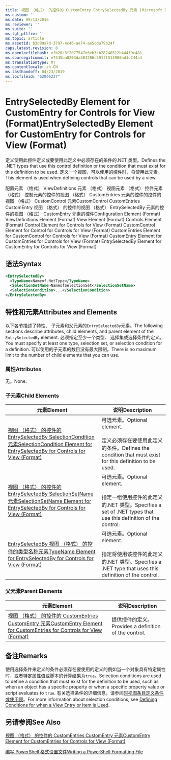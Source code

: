 ```yaml
---
title: 视图 （格式） 的控件的 CustomEntry EntrySelectedBy 元素 |Microsoft Docs
ms.custom: ''
ms.date: 09/13/2016
ms.reviewer: ''
ms.suite: ''
ms.tgt_pltfrm: ''
ms.topic: article
ms.assetid: b3d80a7d-3797-4c46-ae74-ae5cda79b24f
caps.latest.revision: 8
ms.openlocfilehash: efb20c3f2077547e6eb3cb28240512b444f9c481
ms.sourcegitcommit: e7445ba8203da304286c591ff513900ad1c244a4
ms.translationtype: MT
ms.contentlocale: zh-CN
ms.lasthandoff: 04/23/2019
ms.locfileid: "62066237"
---
```

# <a name="entryselectedby-element-for-customentry-for-controls-for-view-format"></a><span data-ttu-id="06019-102">EntrySelectedBy Element for CustomEntry for Controls for View (Format)</span><span class="sxs-lookup"><span data-stu-id="06019-102">EntrySelectedBy Element for CustomEntry for Controls for View (Format)</span></span>

<span data-ttu-id="06019-103">定义使用此控件定义或要使用此定义中必须存在的条件的.NET 类型。</span><span class="sxs-lookup"><span data-stu-id="06019-103">Defines the .NET types that use this control definition or the condition that must exist for this definition to be used.</span></span> <span data-ttu-id="06019-104">定义一个视图，可以使用的控件时，将使用此元素。</span><span class="sxs-lookup"><span data-stu-id="06019-104">This element is used when defining controls that can be used by a view.</span></span>

<span data-ttu-id="06019-105">配置元素 （格式） ViewDefinitions 元素 （格式） 视图元素 （格式） 控件元素 （格式） 控制元素的控件的视图 （格式） CustomEntries 元素的控件的控件的视图 （格式） CustomControl 元素CustomControl CustomEntries CustomEntry 视图 （格式） 的控件的视图 （格式） EntrySelectedBy 元素的控件的视图 （格式） CustomEntry 元素的控件</span><span class="sxs-lookup"><span data-stu-id="06019-105">Configuration Element (Format) ViewDefinitions Element (Format) View Element (Format) Controls Element (Format) Control Element for Controls for View (Format) CustomControl Element for Control for Controls for View (Format) CustomEntries Element for CustomControl for Controls for View (Format) CustomEntry Element for CustomEntries for Controls for View (Format) EntrySelectedBy Element for CustomEntry for Controls for View (Format)</span></span>

## <a name="syntax"></a><span data-ttu-id="06019-106">语法</span><span class="sxs-lookup"><span data-stu-id="06019-106">Syntax</span></span>

```xml
<EntrySelectedBy>
  <TypeName>Nameof.NetType</TypeName>
  <SelectionSetName>NameofSelectionSet</SelectionSetName>
  <SelectionCondition>...</SelectionCondition>
</EntrySelectedBy>
```

## <a name="attributes-and-elements"></a><span data-ttu-id="06019-107">特性和元素</span><span class="sxs-lookup"><span data-stu-id="06019-107">Attributes and Elements</span></span>

<span data-ttu-id="06019-108">以下各节描述了特性、 子元素和父元素的`EntrySelectedBy`元素。</span><span class="sxs-lookup"><span data-stu-id="06019-108">The following sections describe attributes, child elements, and parent element of the `EntrySelectedBy` element.</span></span> <span data-ttu-id="06019-109">必须指定至少一个类型、 选择集或选择条件的定义。</span><span class="sxs-lookup"><span data-stu-id="06019-109">You must specify at least one type, selection set, or selection condition for a definition.</span></span> <span data-ttu-id="06019-110">可以使用的子元素的数目没有最大限制。</span><span class="sxs-lookup"><span data-stu-id="06019-110">There is no maximum limit to the number of child elements that you can use.</span></span>

### <a name="attributes"></a><span data-ttu-id="06019-111">属性</span><span class="sxs-lookup"><span data-stu-id="06019-111">Attributes</span></span>

<span data-ttu-id="06019-112">无。</span><span class="sxs-lookup"><span data-stu-id="06019-112">None.</span></span>

### <a name="child-elements"></a><span data-ttu-id="06019-113">子元素</span><span class="sxs-lookup"><span data-stu-id="06019-113">Child Elements</span></span>

|<span data-ttu-id="06019-114">元素</span><span class="sxs-lookup"><span data-stu-id="06019-114">Element</span></span>|<span data-ttu-id="06019-115">说明</span><span class="sxs-lookup"><span data-stu-id="06019-115">Description</span></span>|
|-------------|-----------------|
|[<span data-ttu-id="06019-116">视图 （格式） 的控件的 EntrySelectedBy SelectionCondition 元素</span><span class="sxs-lookup"><span data-stu-id="06019-116">SelectionCondition Element for EntrySelectedBy for Controls for View (Format)</span></span>](./selectioncondition-element-for-entryselectedby-for-controls-for-view-format.md)|<span data-ttu-id="06019-117">可选元素。</span><span class="sxs-lookup"><span data-stu-id="06019-117">Optional element.</span></span><br /><br /> <span data-ttu-id="06019-118">定义必须存在要使用此定义的条件。</span><span class="sxs-lookup"><span data-stu-id="06019-118">Defines the condition that must exist for this definition to be used.</span></span>|
|[<span data-ttu-id="06019-119">视图 （格式） 的控件的 EntrySelectedBy SelectionSetName 元素</span><span class="sxs-lookup"><span data-stu-id="06019-119">SelectionSetName Element for EntrySelectedBy for Controls for View (Format)</span></span>](./selectionsetname-element-for-entryselectedby-for-controls-for-view-format.md)|<span data-ttu-id="06019-120">可选元素。</span><span class="sxs-lookup"><span data-stu-id="06019-120">Optional element.</span></span><br /><br /> <span data-ttu-id="06019-121">指定一组使用控件的此定义的.NET 类型。</span><span class="sxs-lookup"><span data-stu-id="06019-121">Specifies a set of .NET types that use this definition of the control.</span></span>|
|[<span data-ttu-id="06019-122">EntrySelectedBy 视图 （格式） 的控件的类型名称元素</span><span class="sxs-lookup"><span data-stu-id="06019-122">TypeName Element for EntrySelectedBy for Controls for View (Format)</span></span>](./typename-element-for-entryselectedby-for-controls-for-view-format.md)|<span data-ttu-id="06019-123">可选元素。</span><span class="sxs-lookup"><span data-stu-id="06019-123">Optional element.</span></span><br /><br /> <span data-ttu-id="06019-124">指定将使用该控件的此定义的.NET 类型。</span><span class="sxs-lookup"><span data-stu-id="06019-124">Specifies a .NET type that uses this definition of the control.</span></span>|

### <a name="parent-elements"></a><span data-ttu-id="06019-125">父元素</span><span class="sxs-lookup"><span data-stu-id="06019-125">Parent Elements</span></span>

|<span data-ttu-id="06019-126">元素</span><span class="sxs-lookup"><span data-stu-id="06019-126">Element</span></span>|<span data-ttu-id="06019-127">说明</span><span class="sxs-lookup"><span data-stu-id="06019-127">Description</span></span>|
|-------------|-----------------|
|[<span data-ttu-id="06019-128">视图 （格式） 的控件的 CustomEntries CustomEntry 元素</span><span class="sxs-lookup"><span data-stu-id="06019-128">CustomEntry Element for CustomEntries for Controls for View (Format)</span></span>](./customentry-element-for-customentries-for-controls-for-view-format.md)|<span data-ttu-id="06019-129">提供控件的定义。</span><span class="sxs-lookup"><span data-stu-id="06019-129">Provides a definition of the control.</span></span>|

## <a name="remarks"></a><span data-ttu-id="06019-130">备注</span><span class="sxs-lookup"><span data-stu-id="06019-130">Remarks</span></span>

<span data-ttu-id="06019-131">使用选择条件来定义的条件必须存在要使用的定义的例如当一个对象具有特定属性时，或者特定属性值或脚本的计算结果为`true`。</span><span class="sxs-lookup"><span data-stu-id="06019-131">Selection conditions are used to define a condition that must exist for the definition to be used, such as when an object has a specific property or when a specific property value or script evaluates to `true`.</span></span> <span data-ttu-id="06019-132">有关选择条件的详细信息，请参阅[时视图条目定义条件或使用项](./defining-conditions-for-displaying-data.md)。</span><span class="sxs-lookup"><span data-stu-id="06019-132">For more information about selection conditions, see [Defining Conditions for when a View Entry or Item is Used](./defining-conditions-for-displaying-data.md).</span></span>

## <a name="see-also"></a><span data-ttu-id="06019-133">另请参阅</span><span class="sxs-lookup"><span data-stu-id="06019-133">See Also</span></span>

[<span data-ttu-id="06019-134">视图 （格式） 的控件的 CustomEntries CustomEntry 元素</span><span class="sxs-lookup"><span data-stu-id="06019-134">CustomEntry Element for CustomEntries for Controls for View (Format)</span></span>](./customentry-element-for-customentries-for-controls-for-view-format.md)

[<span data-ttu-id="06019-135">编写 PowerShell 格式设置文件</span><span class="sxs-lookup"><span data-stu-id="06019-135">Writing a PowerShell Formatting File</span></span>](./writing-a-powershell-formatting-file.md)
